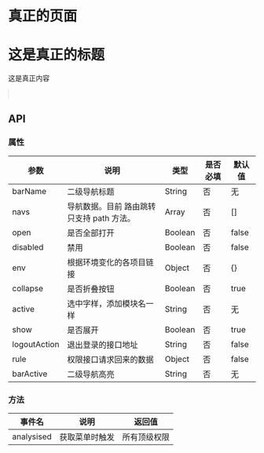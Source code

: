 # 真正的页面

<w-layout :env="env" active="home" :rule="menuTestRule" class="demo" logoutAction="https://www.easy-mock.com/mock/5ab386ecca15e11ded65b593/chinese/getLoginOutCallBackUrl" :navs="barTestRule" barName="二级导航" :show="true">
  <h1>这是真正的标题</h1>
  <p>这是真正内容</p>
</w-layout>

## API

### 属性

|参数|说明|类型|是否必填|默认值|
|---|----|---|-------|-----|
|barName|二级导航标题|String|否|无|
|navs|导航数据。目前 路由跳转只支持 path 方法。|Array|否|[]|
|open|是否全部打开|Boolean|否|false|
|disabled|禁用|Boolean|否|false|
|env|根据环境变化的各项目链接|Object|否|{}|
|collapse|是否折叠按钮|Boolean|否|true|
|active|选中字样，添加模块名一样|String|否|无|
|show|是否展开|Boolean|否|true|
|logoutAction|退出登录的接口地址|String|否|false|
|rule|权限接口请求回来的数据|Object|否|false|
|barActive|二级导航高亮|String|否|无|

### 方法

|事件名|说明|返回值|
|---|------|-----|
|analysised|获取菜单时触发|所有顶级权限|

<script>
import WLayout from '../emmenu/core/layout/Layout';
//  权限测试数据
import menuTestRule from './menudata';
//  二级白色导航测试数据
import barTestRule from './barDatas';
//  环境地址配置
import envConf from './env';

export default {
  data() {
    return {
      env: envConf.production,
      barTestRule,
      menuTestRule,
    };
  },
  components: {
    WLayout,
  },
  methods: {
  },
}
</script>

<style lang="scss">
@import '../emmenu/assets/css/layout.scss';
@import '../emmenu/assets/css/menu.scss';
@import '../emmenu/assets/css/bar.scss';

.demo {
  position: relative;
  height: 657px;
  border: 1px solid #dcdcdc;
  border-left: none;

  & .w-menu-warp {
    position: absolute;
  }

  & .w-bar {
    position: relative;
  }

  & .w-layout-main {
    height: 100%;
  }
}
</style>
